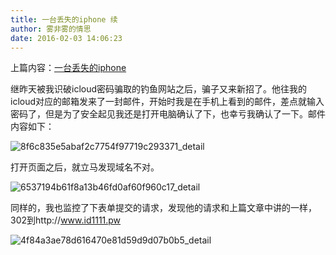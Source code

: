 ```yaml
---
title: 一台丢失的iphone 续
author: 雾非雾的情思
date: 2016-02-03 14:06:23
---
```

上篇内容：[一台丢失的iphone][iphone]

继昨天被我识破icloud密码骗取的钓鱼网站之后，骗子又来新招了。他往我的icloud对应的邮箱发来了一封邮件，开始时我是在手机上看到的邮件，差点就输入密码了，但是为了安全起见我还是打开电脑确认了下，也幸亏我确认了一下。邮件内容如下：

![8f6c835e5abaf2c7754f97719c293371_detail][]

打开页面之后，就立马发现域名不对。

![6537194b61f8a13b46fd0af60f960c17_detail][]

  


同样的，我也监控了下表单提交的请求，发现他的请求和上篇文章中讲的一样，302到http://www.id1111.pw

![4f84a3ae78d616470e81d59d9d07b0b5_detail][]  


###  ###


[iphone]: http://www.mspring.org/article/1264
[8f6c835e5abaf2c7754f97719c293371_detail]: http://qiniu.mnclub.club/8f6c835e5abaf2c7754f97719c293371!detail
[6537194b61f8a13b46fd0af60f960c17_detail]: http://qiniu.mnclub.club/6537194b61f8a13b46fd0af60f960c17!detail
[4f84a3ae78d616470e81d59d9d07b0b5_detail]: http://qiniu.mnclub.club/4f84a3ae78d616470e81d59d9d07b0b5!detail